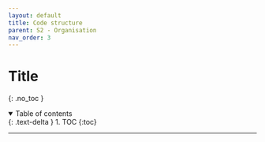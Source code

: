 ```yaml
---
layout: default
title: Code structure
parent: S2 - Organisation
nav_order: 3
---
```


# Title
{: .no_toc }

<details open markdown="block">
  <summary>
    Table of contents
  </summary>
  {: .text-delta }
1. TOC
{:toc}
</details>

---
